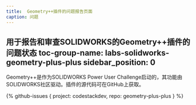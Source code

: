 ```yaml
---
title:  Geometry++插件的问题报告页面
caption: 问题
---
```

 用于报告和审查SOLIDWORKS的Geometry++插件的问题状态
toc-group-name: labs-solidworks-geometry-plus-plus
sidebar_position: 0
---
Geometry++是作为SOLIDWORKS Power User Challenge启动的，其功能由SOLIDWORKS社区驱动。插件的源代码可在GitHub上获取。

{% github-issues { project: codestackdev, repo: geometry-plus-plus } %}